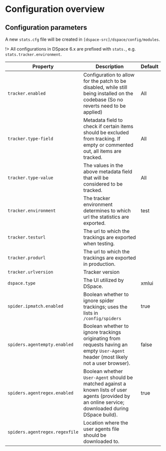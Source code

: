 # Configuration overview

## Configuration parameters

A new `stats.cfg` file will be created in `[dspace-src]/dspace/config/modules`.

!> All configurations in DSpace 6.x are prefixed with `stats.`, e.g. `stats.tracker.environment`.

| Property | Description | Default 
| -------- | ----------- | -------|
|`tracker.enabled`| Configuration to allow for the patch to be disabled, while still being installed on the codebase (So no reverts need to be applied) |All|
|`tracker.type-field`| Metadata field to check if certain items should be excluded from tracking. If empty or commented out, all items are tracked. |All|
|`tracker.type-value`| The values in the above metadata field that will be considered to be tracked.|All|
|`tracker.environment`| The tracker environment determines to which url the statistics are exported.| test|
|`tracker.testurl`| The url to which the trackings are exported when testing.|&nbsp;|
|`tracker.produrl`| The url to which the trackings are exported in production.|&nbsp;|
|`tracker.urlversion`| Tracker version|&nbsp;|
|`dspace.type`| The UI utilized by DSpace.| xmlui|
|`spider.ipmatch.enabled`| Boolean whether to ignore spider trackings; uses the lists in `/config/spiders`| true|
|`spiders.agentempty.enabled`| Boolean whether to ignore trackings originating from requests having an empty `User-Agent` header (most likely not a user browser).|false |
|`spiders.agentregex.enabled`| Boolean whether `User-Agent` should be matched against a known lists of user agents (provided by an online service; downloaded during DSpace build).| true|
|`spiders.agentregex.regexfile`| Location where the user agents file should be downloaded to.|&nbsp;|
